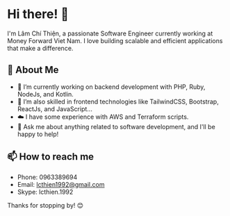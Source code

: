 # Hi there! 👋

I'm Lâm Chí Thiện, a passionate Software Engineer currently working at Money Forward Viet Nam. I love building scalable and efficient applications that make a difference.

## 🚀 About Me

- 🔭 I’m currently working on backend development with PHP, Ruby, NodeJs, and Kotlin.
- 🌱 I’m also skilled in frontend technologies like TailwindCSS, Bootstrap, ReactJs, and JavaScript...
- ☁️ I have some experience with AWS and Terraform scripts.
- 💬 Ask me about anything related to software development, and I'll be happy to help!
  
## 📫 How to reach me
- Phone: 0963389694
- Email: lcthien1992@gmail.com
- Skype: lcthien.1992

Thanks for stopping by! 😊
